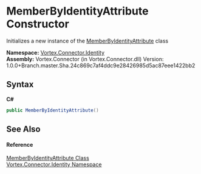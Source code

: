 # MemberByIdentityAttribute Constructor 
 

Initializes a new instance of the <a href="T_Vortex_Connector_Identity_MemberByIdentityAttribute.md">MemberByIdentityAttribute</a> class

**Namespace:**&nbsp;<a href="N_Vortex_Connector_Identity.md">Vortex.Connector.Identity</a><br />**Assembly:**&nbsp;Vortex.Connector (in Vortex.Connector.dll) Version: 1.0.0+Branch.master.Sha.24c869c7af4ddc9e28426985d5ac87eee1422bb2

## Syntax

**C#**<br />
``` C#
public MemberByIdentityAttribute()
```


## See Also


#### Reference
<a href="T_Vortex_Connector_Identity_MemberByIdentityAttribute.md">MemberByIdentityAttribute Class</a><br /><a href="N_Vortex_Connector_Identity.md">Vortex.Connector.Identity Namespace</a><br />